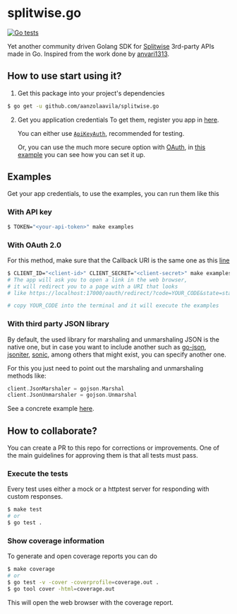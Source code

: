 # splitwise.go
[![Go tests](https://github.com/aanzolaavila/splitwise.go/actions/workflows/go.yml/badge.svg)](https://github.com/aanzolaavila/splitwise.go/actions/workflows/go.yml)

Yet another community driven Golang SDK for [Splitwise](https://splitwise.com/) 3rd-party APIs made in Go. Inspired from the work done by [anvari1313](https://github.com/anvari1313/splitwise.go/tree/main).

## How to use start using it?
1. Get this package into your project's dependencies
```bash
$ go get -u github.com/aanzolaavila/splitwise.go
```

2. Get you application credentials
   To get them, register you app in [here](https://secure.splitwise.com/apps).

   You can either use [`ApiKeyAuth`](https://dev.splitwise.com/#section/Authentication/ApiKeyAuth), recommended for testing.

   Or, you can use the much more secure option with [OAuth](https://dev.splitwise.com/#section/Authentication/OAuth), in [this example](https://github.com/aanzolaavila/splitwise.go/blob/main/examples/run.go#L25) you can see how you can set it up.

## Examples
Get your app credentials, to use the examples, you can run them like this

### With API key
```bash
$ TOKEN="<your-api-token>" make examples
```

### With OAuth 2.0
For this method, make sure that the Callback URI is the same one as this [line](https://github.com/aanzolaavila/splitwise.go/blob/main/examples/run.go#L37)
```bash
$ CLIENT_ID="<client-id>" CLIENT_SECRET="<client-secret>" make examples
# The app will ask you to open a link in the web browser,
# it will redirect you to a page with a URI that looks
# like https://localhost:17000/oauth/redirect/?code=YOUR_CODE&state=state

# copy YOUR_CODE into the terminal and it will execute the examples
```

### With third party JSON library
By default, the used library for marshaling and unmarshaling JSON is the native one, but in case you want to include another such as [go-json](https://github.com/goccy/go-json), [jsoniter](https://github.com/json-iterator/go), [sonic](https://github.com/bytedance/sonic), among others that might exist, you can specify another one.

For this you just need to point out the marshaling and unmarshaling methods like:
```go
client.JsonMarshaler = gojson.Marshal
client.JsonUnmarshaler = gojson.Unmarshal
```
See a concrete example [here](https://github.com/aanzolaavila/splitwise.go/blob/main/examples/run.go#L76-L78).


## How to collaborate?
You can create a PR to this repo for corrections or improvements. One of the main guidelines for approving them is that all tests must pass.

### Execute the tests
Every test uses either a mock or a httptest server for responding with custom responses.
``` bash
$ make test
# or
$ go test .
```

### Show coverage information
To generate and open coverage reports you can do
```bash
$ make coverage
# or
$ go test -v -cover -coverprofile=coverage.out .
$ go tool cover -html=coverage.out
```

This will open the web browser with the coverage report.
